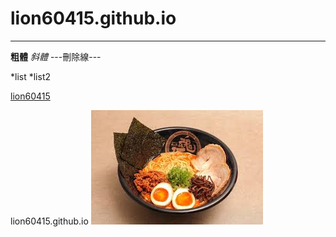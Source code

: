# lion60415.github.io

---
**粗體**
*斜體*
---刪除線---

*list
*list2

[lion60415](https://lion60415.github.io)

lion60415.github.io
![](https://github.com/lion60415/lion60415.github.io/blob/main/img/12.jfif)
